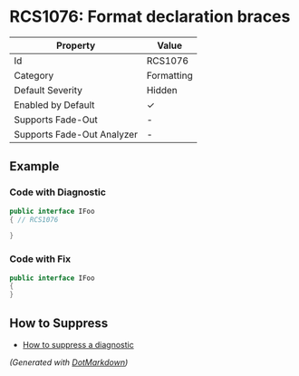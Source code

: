# RCS1076: Format declaration braces

| Property                    | Value      |
| --------------------------- | ---------- |
| Id                          | RCS1076    |
| Category                    | Formatting |
| Default Severity            | Hidden     |
| Enabled by Default          | &#x2713;   |
| Supports Fade\-Out          | \-         |
| Supports Fade\-Out Analyzer | \-         |

## Example

### Code with Diagnostic

```csharp
public interface IFoo
{ // RCS1076

}
```

### Code with Fix

```csharp
public interface IFoo
{
}
```

## How to Suppress

* [How to suppress a diagnostic](../HowToConfigureAnalyzers#how-to-suppress-a-diagnostic)

*\(Generated with [DotMarkdown](http://github.com/JosefPihrt/DotMarkdown)\)*